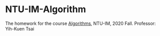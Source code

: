 # NTU-IM-Algorithm

The homework for the course [Algorithms](http://im.ntu.edu.tw/~tsay/dokuwiki/doku.php?id=courses:alg2020:main), NTU-IM, 2020 Fall.
Professor: Yih-Kuen Tsai

